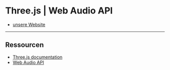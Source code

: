 # Three.js | Web Audio API

- [unsere Website](https://cappelnord.github.io/Kreatives-Programmieren-II-2020-2021/CCL/04_av/website/)

------

## Ressourcen

- [Three.js documentation](https://threejs.org/docs/index.html#manual/en/introduction/Creating-a-scene)
- [Web Audio API](https://developer.mozilla.org/en-US/docs/Web/API/Web_Audio_API)